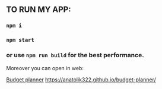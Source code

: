 
## TO RUN MY APP:

### `npm i`
### `npm start`

### or use `npm run build` for the best performance.

Moreover you can open in web:

[Budget planner](https://anatolik322.github.io/budget-planner/)
https://anatolik322.github.io/budget-planner/